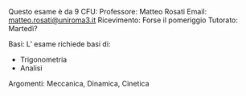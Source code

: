 Questo esame è da 9 CFU:
Professore: Matteo Rosati
Email: matteo.rosati@uniroma3.it
Ricevimento: Forse il pomeriggio
Tutorato: Martedì?

Basi:
L’ esame richiede basi di:
- Trigonometria
- Analisi

Argomenti:
Meccanica,
Dinamica,
Cinetica